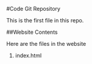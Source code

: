 #Code Git Repository

This is the first file in this repo.

##Website Contents

Here are the files in the website

1. index.html